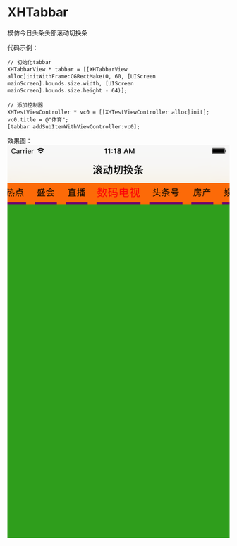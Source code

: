 # XHTabbar
模仿今日头条头部滚动切换条

代码示例：
```
// 初始化tabbar
XHTabbarView * tabbar = [[XHTabbarView alloc]initWithFrame:CGRectMake(0, 60, [UIScreen mainScreen].bounds.size.width, [UIScreen mainScreen].bounds.size.height - 64)];

// 添加控制器
XHTestViewController * vc0 = [[XHTestViewController alloc]init];
vc0.title = @"体育";
[tabbar addSubItemWithViewController:vc0];

```


效果图：
![image](https://github.com/Hanrovey/XHTabbar/blob/master/XHTabbar/demo_show.png)
